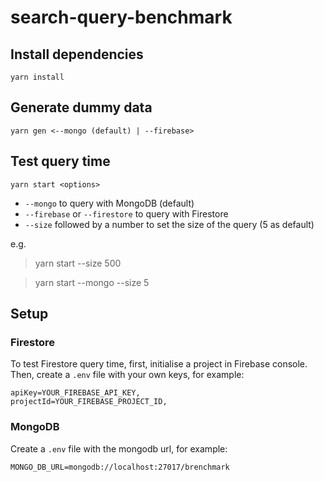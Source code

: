 # search-query-benchmark

## Install dependencies

```
yarn install
```

## Generate dummy data

```
yarn gen <--mongo (default) | --firebase>
```

## Test query time

```
yarn start <options>
```

- `--mongo` to query with MongoDB (default)
- `--firebase` or `--firestore` to query with Firestore
- `--size` followed by a number to set the size of the query (5 as default)

e.g.

> yarn start --size 500

> yarn start --mongo --size 5

## Setup

### Firestore

To test Firestore query time, first, initialise a project in Firebase console. Then, create a `.env` file with your own keys, for example:

```
apiKey=YOUR_FIREBASE_API_KEY,
projectId=YOUR_FIREBASE_PROJECT_ID,
```

### MongoDB

Create a `.env` file with the mongodb url, for example:

```
MONGO_DB_URL=mongodb://localhost:27017/brenchmark
```
